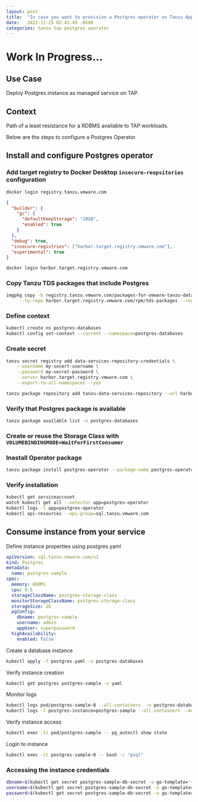 ```yaml
---
layout: post
title:  "In case you want to provision a Postgres operator on Tanzu Application Platform..."
date:   2022-11-25 02:41:49 -0500
categories: tanzu tap postgres operator
---
```


# Work In Progress...

## Use Case

Deploy Postgres instance as managed service on TAP.

## Context

Path of a least resistance for a RDBMS available to TAP workloads.

Below are the steps to configure a Postgres Operator.

## Install and configure Postgres operator

### Add target registry to Docker Desktop `insecure-reopsitories` configuration

```bash
docker login registry.tanzu.vmware.com
```

```json
{
  "builder": {
    "gc": {
      "defaultKeepStorage": "20GB",
      "enabled": true
    }
  },
  "debug": true,
  "insecure-registries": ["harbor.target.registry.vmware.com"],
  "experimental": true
}
```

```bash
docker login harbor.target.registry.vmware.com
```

### Copy Tanzu TDS packages that include Postgres

```bash
imgpkg copy -b registry.tanzu.vmware.com/packages-for-vmware-tanzu-data-services/tds-packages:1.1.0 \
     --to-repo harbor.target.registry.vmware.com/rpm/tds-packages --registry-verify-certs='False'
```

### Define context

```bash
kubectl create ns postgres-databases
kubectl config set-context --current --namespace=postgres-databases
```

### Create secret

```bash
tanzu secret registry add data-services-repository-credentials \
    --username my-secert-username \
    --password my-secret-password \
    --server harbor.target.registry.vmware.com \
    --export-to-all-namespaces --yes
```

```bash
tanzu package repository add tanzu-data-services-repository --url harbor.target.registry.vmware.com/rpm/tds-packages:1.1.0 -n postgres-databases
```

### Verify that Postgres package is available

```bash
tanzu package available list -n postgres-databases
```

### Create or reuse the Storage Class with `VOLUMEBINDINGMODE=WaitForFirstConsumer`

### Inastall Operator package

```bash
tanzu package install postgres-operator --package-name postgres-operator.sql.tanzu.vmware.com --version 1.8.0 -n postgres-databases
```

### Verify installation

```bash
kubectl get serviceaccount
watch kubectl get all --selector app=postgres-operator 
kubectl logs -l app=postgres-operator
kubectl api-resources --api-group=sql.tanzu.vmware.com
```

## Consume instance from your service

Define instance properties using postgres.yaml

```yaml
apiVersion: sql.tanzu.vmware.com/v1
kind: Postgres
metadata:
  name: postgres-sample
spec:
  memory: 800Mi
  cpu: 0.5
  storageClassName: postgres-storage-class
  monitorStorageClassName: postgres-storage-class
  storageSize: 2G
  pgConfig:
    dbname: postgres-sample
    username: admin
    appUser: superpassword
  highAvailability:
    enabled: false
```

Create a database instance

```bash
kubectl apply -f postgres.yaml -n postgres-databases
```

Verify instance creation

```bash
kubectl get postgres postgres-sample -o yaml
```

Monitor logs

```bash
kubectl logs pod/postgres-sample-0 --all-containers  -n postgres-databases
kubectl logs -l postgres-instance=postgres-sample --all-containers --max-log-requests 10 --tail=-1 --prefix
```

Verify instance access

```bash
kubectl exec -ti pod/postgres-sample -- pg_autoctl show state
```

Login to instance

```bash
kubectl exec -it postgres-sample-0 -- bash -c "psql"
```

### Accessing the instance credentials

```bash
dbname=$(kubectl get secret postgres-sample-db-secret -o go-template='{{.data.dbname | base64decode}}')
username=$(kubectl get secret postgres-sample-db-secret -o go-template='{{.data.username | base64decode}}')
password=$(kubectl get secret postgres-sample-db-secret -o go-template='{{.data.password | base64decode}}')
```